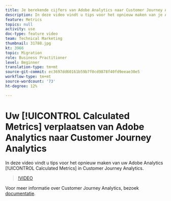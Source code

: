 ```yaml
---
title: Je berekende cijfers van Adobe Analytics naar Customer Journey Analytics verplaatsen
description: In deze video vindt u tips voor het opnieuw maken van je Adobe Analytics Calculated Metrics in Customer Journey Analytics.
feature: Metrics
topics: null
activity: use
doc-type: feature video
team: Technical Marketing
thumbnail: 31788.jpg
kt: 3966
topic: Migration
role: Business Practitioner
level: Beginner
translation-type: tm+mt
source-git-commit: ec3697dd60161b59b7f0cd9878f40fd9eeae30e5
workflow-type: tm+mt
source-wordcount: '73'
ht-degree: 12%

---
```



# Uw [!UICONTROL Calculated Metrics] verplaatsen van Adobe Analytics naar Customer Journey Analytics

In deze video vindt u tips voor het opnieuw maken van uw Adobe Analytics [!UICONTROL Calculated Metrics] in Customer Journey Analytics.

>[!VIDEO](https://video.tv.adobe.com/v/31788/?quality=12)

Voor meer informatie over Customer Journey Analytics, bezoek [documentatie](https://docs.adobe.com/content/help/en/analytics-platform/using/cja-landing.html).
